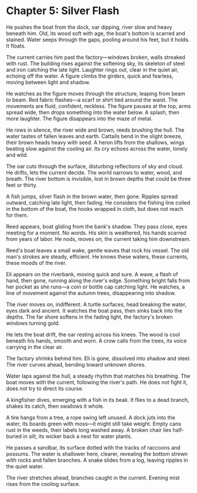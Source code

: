 # Chapter 5: Silver Flash

He pushes the boat from the dock, oar dipping, river slow and heavy beneath him. Old, its wood soft with age, the boat's bottom is scarred and stained. Water seeps through the gaps, pooling around his feet, but it holds. It floats.

The current carries him past the factory—windows broken, walls streaked with rust. The building rises against the softening sky, its skeleton of steel and iron catching the late light. Laughter rings out, clear in the quiet air, echoing off the water. A figure climbs the girders, quick and fearless, moving between light and shadow.

He watches as the figure moves through the structure, leaping from beam to beam. Red fabric flashes—a scarf or shirt tied around the waist. The movements are fluid, confident, reckless. The figure pauses at the top, arms spread wide, then drops something into the water below. A splash, then more laughter. The figure disappears into the maze of metal.

He rows in silence, the river wide and brown, reeds brushing the hull. The water tastes of fallen leaves and earth. Cattails bend in the slight breeze, their brown heads heavy with seed. A heron lifts from the shallows, wings beating slow against the cooling air. Its cry echoes across the water, lonely and wild.

The oar cuts through the surface, disturbing reflections of sky and cloud. He drifts, lets the current decide. The world narrows to water, wood, and breath. The river bottom is invisible, lost in brown depths that could be three feet or thirty.

A fish jumps, silver flash in the brown water, then gone. Ripples spread outward, catching late light, then fading. He considers the fishing line coiled in the bottom of the boat, the hooks wrapped in cloth, but does not reach for them.

Reed appears, boat gliding from the bank's shadow. They pass close, eyes meeting for a moment. No words. His skin is weathered, his hands scarred from years of labor. He nods, moves on, the current taking him downstream.

Reed's boat leaves a small wake, gentle waves that rock his vessel. The old man's strokes are steady, efficient. He knows these waters, these currents, these moods of the river.

Eli appears on the riverbank, moving quick and sure. A wave, a flash of hand, then gone, running along the river's edge. Something bright falls from her pocket as she runs—a coin or bottle cap catching light. He watches, a line of movement against the autumn trees, disappearing into shadow.

The river moves on, indifferent. A turtle surfaces, head breaking the water, eyes dark and ancient. It watches the boat pass, then sinks back into the depths. The far shore softens in the fading light, the factory's broken windows turning gold.

He lets the boat drift, the oar resting across his knees. The wood is cool beneath his hands, smooth and worn. A crow calls from the trees, its voice carrying in the clear air.

The factory shrinks behind him. Eli is gone, dissolved into shadow and steel. The river curves ahead, bending toward unknown shores.

Water laps against the hull, a steady rhythm that matches his breathing. The boat moves with the current, following the river's path. He does not fight it, does not try to direct its course.

A kingfisher dives, emerging with a fish in its beak. It flies to a dead branch, shakes its catch, then swallows it whole.

A tire hangs from a tree, a rope swing left unused. A dock juts into the water, its boards green with moss—it might still take weight. Empty cans rust in the weeds, their labels long washed away. A broken chair lies half-buried in silt, its wicker back a nest for water plants.

He passes a sandbar, its surface dotted with the tracks of raccoons and possums. The water is shallower here, clearer, revealing the bottom strewn with rocks and fallen branches. A snake slides from a log, leaving ripples in the quiet water.

The river stretches ahead, branches caught in the current. Evening mist rises from the cooling surface. 